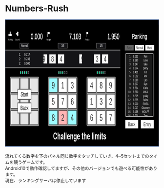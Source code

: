 # Numbers-Rush

<p align="center">
  <img src="images/promotion_english.png" alt="Title" height="420px">
</p>
流れてくる数字を下のパネル同じ数字をタッチしていき、4~5セットまでのタイムを競うゲームです。
<br>Android10で動作確認してますが、その他のバージョンでも遊べる可能性があります。
<br>現在、ランキングサーバは停止しています
